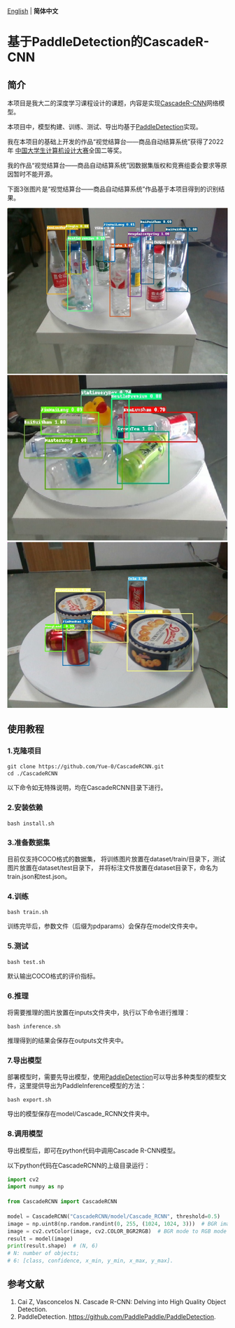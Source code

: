 [English](docs/README_en.md) | __简体中文__

# 基于PaddleDetection的CascadeR-CNN

[PaddleDetection]: https://github.com/PaddlePaddle/PaddleDetecion

## 简介

本项目是我大二的深度学习课程设计的课题，内容是实现[CascadeR-CNN](https://arxiv.org/pdf/1712.00726.pdf)网络模型。

本项目中，模型构建、训练、测试、导出均基于[PaddleDetection]实现。

我在本项目的基础上开发的作品“视觉结算台——商品自动结算系统”获得了2022年
[中国大学生计算机设计大赛](http://jsjds.blcu.edu.cn/)全国二等奖。

我的作品“视觉结算台——商品自动结算系统”因数据集版权和竞赛组委会要求等原因暂时不能开源。

下面3张图片是“视觉结算台——商品自动结算系统”作品基于本项目得到的识别结果。

![图片1](docs/images/VSD1.png) ![图片2](docs/images/VSD2.png) ![图片3](docs/images/VSD3.png)

## 使用教程

### 1.克隆项目

```shell
git clone https://github.com/Yue-0/CascadeRCNN.git
cd ./CascadeRCNN
```

以下命令如无特殊说明，均在CascadeRCNN目录下进行。

### 2.安装依赖

```shell
bash install.sh
```

### 3.准备数据集

目前仅支持COCO格式的数据集，
将训练图片放置在dataset/train/目录下，测试图片放置在dataset/test目录下，
并将标注文件放置在dataset目录下，命名为train.json和test.json。

### 4.训练

```shell
bash train.sh
```

训练完毕后，参数文件（后缀为pdparams）会保存在model文件夹中。

### 5.测试

```shell
bash test.sh
```

默认输出COCO格式的评价指标。

### 6.推理

将需要推理的图片放置在inputs文件夹中，执行以下命令进行推理：

```shell
bash inference.sh
```

推理得到的结果会保存在outputs文件夹中。

### 7.导出模型

部署模型时，需要先导出模型，使用[PaddleDetection]可以导出多种类型的模型文件，这里提供导出为PaddleInference模型的方法：

```shell
bash export.sh
```

导出的模型保存在model/Cascade_RCNN文件夹中。

### 8.调用模型

导出模型后，即可在python代码中调用Cascade R-CNN模型。

以下python代码在CascadeRCNN的上级目录运行：

```python
import cv2
import numpy as np

from CascadeRCNN import CascadeRCNN

model = CascadeRCNN("CascadeRCNN/model/Cascade_RCNN", threshold=0.5)
image = np.uint8(np.random.randint(0, 255, (1024, 1024, 3)))  # BGR image
image = cv2.cvtColor(image, cv2.COLOR_BGR2RGB)  # BGR mode to RGB mode
result = model(image)
print(result.shape)  # (N, 6)
# N: number of objects;
# 6: [class, confidence, x_min, y_min, x_max, y_max].
```

## 参考文献
1. Cai Z, Vasconcelos N. Cascade R-CNN: Delving into High Quality Object Detection.
2. PaddleDetection. https://github.com/PaddlePaddle/PaddleDetection.
